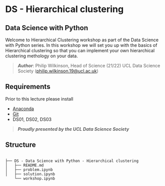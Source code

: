 # DS - Hierarchical clustering

## Data Science with Python

Welcome to Hierarchical Clustering workshop as part of the Data Science with Python series. In this workshop we will set you up with the basics of Hierarchical clustering so that you can implement your own hierarchical clustering methology on your data.

>***Author***: Philip Wilkinson, Head of Science (21/22) UCL Data Science Society (philip.wilkinson.19@ucl.ac.uk) <br/>

## Requirements

Prior to this lecture please install
- [Anaconda](https://www.anaconda.com/products/individual)
- [Git](https://git-scm.com/downloads)
- DS01, DS02, DS03

>***Proudly presented by the UCL Data Science Society***

## Structure

```shell

├── DS - Data Science with Python - Hierarchical clustering
│   ├── README.md
│   ├── problem.ipynb
│   ├── solution.ipynb
    └── workshop.ipynb

```